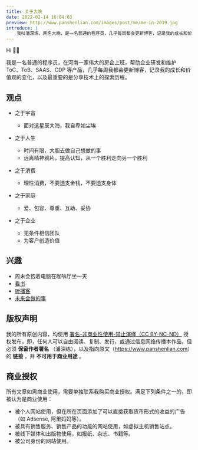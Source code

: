 ```yaml
---
title: 关于大晚
date: 2022-02-14 16:04:03
preview: http://www.panshenlian.com/images/post/me/me-in-2019.jpg
introduce: |
    我叫潘深练，网名大晚，是一名普通的程序员，几乎每周都会更新博客，记录我的成长和价值观的变化，以及最重要的是分享技术上的探索历程。
---
```


Hi 👋🏼

我是一名普通的程序员，在河南一家伟大的房企上班，帮助企业研发和维护 ToC、ToB、SAAS、CDP 等产品，几乎每周我都会更新博客，记录我的成长和价值观的变化，以及最重要的是分享技术上的探索历程。

<!-- <div style="width:100%;margin:auto;text-align:center;"><img src="http://www.panshenlian.com/images/post/me/me-in-2019.jpg" width="40%" ></div>-->

## 观点

* 之于宇宙
    * 面对这星辰大海，我自卑如尘埃 

* 之于人生
    * 时间有限，大胆去做自己想做的事 
    * 远离精神鸦片，提高认知，从一个胜利走向另一个胜利

* 之于消费
    * 理性消费，不要透支金钱，不要透支身体

* 之于家庭
    * 爱、包容、尊重、互助、妥协

* 之于企业
    * 无条件相信团队
    * 为客户创造价值

## 兴趣

* 周末会抱着电脑在咖啡厅坐一天
* [看书](/booklist)
* [听播客](/podcasts)
* [未来会做的事](/live)

<a id='licence'></a>
## 版权声明

我的所有原创内容，均使用 [署名-非商业性使用-禁止演绎（CC BY-NC-ND）](https://creativecommons.org/licenses/by-nc-nd/3.0/cn/) 授权发布。即，任何人可以自由阅读、复制、发行，或通过信息网络传播本作品，但必须 **保留作者署名** （潘深练），以及指向原文（<https://www.panshenlian.com>）的 **链接** ，并 **不可用于商业用途** 。

## 商业授权

所有文章如需商业使用，需要单独联系我购买商业授权。满足下列条件之一的，即被认为是商业使用：

* 被个人网站使用，但在所在页面添加了可以直接获取货币形式的收益的广告（如 Adsense, 阿里妈妈等）。
* 被具有销售服务、销售产品的功能的网站使用，如虚拟主机销售站点。
* 被线下媒体和出版物使用，如报纸、杂志、书籍等。
* 被公司身份的网站使用。  